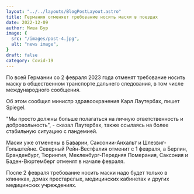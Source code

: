 ```yaml
---
layout: "../../layouts/BlogPostLayout.astro"
title: Германия отменяет требование носить маски в поездах
date: 2022-12-09
author: Миша Бур
image: {
  src: "/images/post-4.jpg",
  alt: "news image",
}
draft: false
category: Covid-19
---
```


По всей Германии со 2 февраля 2023 года отменят требование носить маску в общественном транспорте дальнего следования, в том числе международного сообщения. 

Об этом сообщил министр здравоохранения Карл Лаутербах, пишет Spiegel.

"Мы просто должны больше полагаться на личную ответственность и добровольность", - сказал Лаутербах, также ссылаясь на более стабильную ситуацию с пандемией.

Маски уже отменены в Баварии, Саксонии-Анхальт и Шлезвиг-Гольштейне. Северный Рейн-Вестфалия отменит с 1 февраля, а Берлин, Бранденбург, Тюрингия, Мекленбург-Передняя Померания, Саксония и Баден-Вюртемберг отменят в начале февраля.

После 2 февраля требование носить маски надо будет только в клиниках, домах престарелых, медицинских кабинетах и других медицинских учреждениях.
